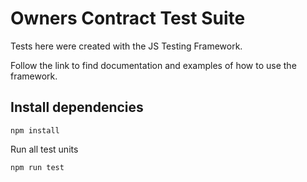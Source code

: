 # Owners Contract Test Suite

Tests here were created with the JS Testing Framework.

Follow the link to find documentation and examples of how to use the framework.

## Install dependencies

```console
npm install
```

Run all test units

```console
npm run test
```
